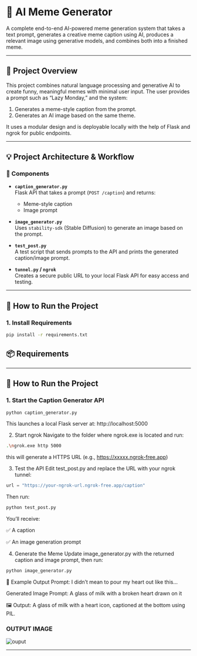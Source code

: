 # 🤖 AI Meme Generator

A complete end-to-end AI-powered meme generation system that takes a text prompt, generates a creative meme caption using AI, produces a relevant image using generative models, and combines both into a finished meme.

---

## 🧠 Project Overview

This project combines natural language processing and generative AI to create funny, meaningful memes with minimal user input. The user provides a prompt such as “Lazy Monday,” and the system:

1. Generates a meme-style caption from the prompt.
2. Generates an AI image based on the same theme.

It uses a modular design and is deployable locally with the help of Flask and ngrok for public endpoints.

---

## 💡 Project Architecture & Workflow


### 🧩 Components

- **`caption_generator.py`**  
  Flask API that takes a prompt (`POST /caption`) and returns:
  - Meme-style caption
  - Image prompt  

- **`image_generator.py`**  
  Uses `stability-sdk` (Stable Diffusion) to generate an image based on the prompt.  
- **`test_post.py`**  
  A test script that sends prompts to the API and prints the generated caption/image prompt.

- **`tunnel.py` / `ngrok`**  
  Creates a secure public URL to your local Flask API for easy access and testing.

---

## 🚀 How to Run the Project

### 1. Install Requirements

```bash
pip install -r requirements.txt
```
## 📦 Requirements
---

## 🚀 How to Run the Project

### 1. Start the Caption Generator API

```bash
python caption_generator.py
```
This launches a local Flask server at:
http://localhost:5000

2. Start ngrok
Navigate to the folder where ngrok.exe is located and run:

```bash
.\ngrok.exe http 5000
```
this will generate a  HTTPS URL (e.g., https://xxxxx.ngrok-free.app)

3. Test the API
Edit test_post.py and replace the URL with your ngrok tunnel:

```python
url = "https://your-ngrok-url.ngrok-free.app/caption"
```
Then run:
```bash
python test_post.py
```
You’ll receive:

✅ A caption

✅ An image generation prompt

4. Generate the Meme
Update image_generator.py with the returned caption and image prompt, then run:

```bash
python image_generator.py
```

📸 Example Output
Prompt:
I didn’t mean to pour my heart out like this...

Generated Image Prompt:
A glass of milk with a broken heart drawn on it

🖼 Output:
A glass of milk with a heart icon, captioned at the bottom using PIL.


### OUTPUT IMAGE 


![ouput](https://github.com/user-attachments/assets/7d2689b6-7784-499c-bc8b-b3c25497387f)

---





